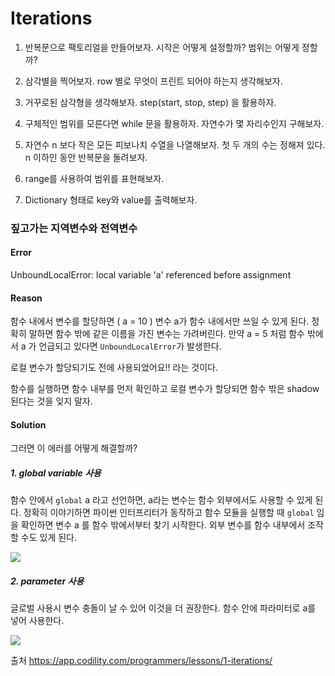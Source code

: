 # Iterations



1. 반복문으로 팩토리얼을 만들어보자. 시작은 어떻게 설정할까? 범위는 어떻게 정할까?

2. 삼각별을 찍어보자. row 별로 무엇이 프린트 되어야 하는지 생각해보자.

3. 거꾸로된 삼각형을 생각해보자. step(start, stop, step) 을 활용하자.

4. 구체적인 범위를 모른다면 while 문을 활용하자. 자연수가 몇 자리수인지 구해보자.

5. 자연수 n 보다 작은 모든 피보나치 수열을 나열해보자. 첫 두 개의 수는 정해져 있다. n 이하인 동안 반복문을 돌려보자.


6. range를 사용하여 범위를 표현해보자.


7. Dictionary 형태로 key와 value를 출력해보자.




### 짚고가는 지역변수와 전역변수
#### Error
UnboundLocalError: local variable 'a' referenced before assignment

#### Reason

함수 내에서 변수를 할당하면 ( a = 10 ) 변수 a가 함수 내에서만 쓰일 수 있게 된다. 정확히 말하면 함수 밖에 같은 이름을 가진 변수는 가려버린다. 만약 a = 5 처럼 함수 밖에서 a 가 언급되고 있다면 `UnboundLocalError`가 발생한다.

로컬 변수가 할당되기도 전에 사용되었어요!! 라는 것이다.

함수를 실행하면 함수 내부를 먼저 확인하고 로컬 변수가 할당되면 함수 밖은 shadow 된다는 것을 잊지 말자.


#### Solution
그러면 이 에러를 어떻게 해결할까?


##### 1. global variable 사용

함수 안에서 `global` a  라고 선언하면, a라는 변수는 함수 외부에서도 사용할 수 있게 된다. 정확히 이야기하면 파이썬 인터프리터가 동작하고 함수 모듈을 실행할 때 `global` 임을 확인하면 변수 a 를 함수 밖에서부터 찾기 시작한다. 외부 변수를 함수 내부에서 조작할 수도 있게 된다.

![](https://images.velog.io/images/lluna/post/50e4fe5f-2d5a-42df-a1cf-c623a3806c9b/image.png)


##### 2. parameter 사용
글로벌 사용시 변수 충돌이 날 수 있어 이것을 더 권장한다. 
함수 안에 파라미터로 a를 넣어 사용한다.

![](https://images.velog.io/images/lluna/post/1a0fc6a1-ade4-4300-8fc2-8cd256a2342d/image.png)





출처
https://app.codility.com/programmers/lessons/1-iterations/